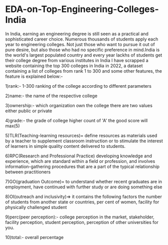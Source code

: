 # EDA-on-Top-Engineering-Colleges-India
In India, earning an engineering degree is still seen as a practical and sophisticated career choice. Numerous thousands of students apply each year to engineering colleges. Not just those who want to pursue it out of pure desire, but also those who had no specific preference in mind.India is the  world's largest populated country and every year lackhs of students get their college degree from various institutes in India I have scrapped a website containing the top 300 colleges in India in 2022, a dataset containing a list of colleges from rank 1 to 300 and some other features,
the feature is explained below:-

1)rank:- 1-300 ranking of the college according to different parameters

2)name:- the name of the respective college

3)ownership:- which organization own the college there are two values either public or private

4)grade:- the grade of college higher count of 'A' the good score will max(5)

5)TLR(Teaching-learning resources)= define resources as materials used by a teacher to supplement classroom instruction or to stimulate the interest of learners in simple quality content delivered to students.

6)RPC(Research and Professional Practice) developing knowledge and experience, which are standard within a field or profession, and involves information-gathering procedures that are a part of the typical relationship between practitioners

7)GO(graduation Outcome)= to understand whether recent graduates are in employment, have continued with further study or are doing something else

8)OI(outreach and inclusivity)=> it contains the following factors the number of students from another state or countries, per cent of women, facility for physically challenged student

9)perc(peer perception):- college perception in the market, stakeholder, facility perception, student perception, perception of other universities for you.

10)total:- overall percentage
